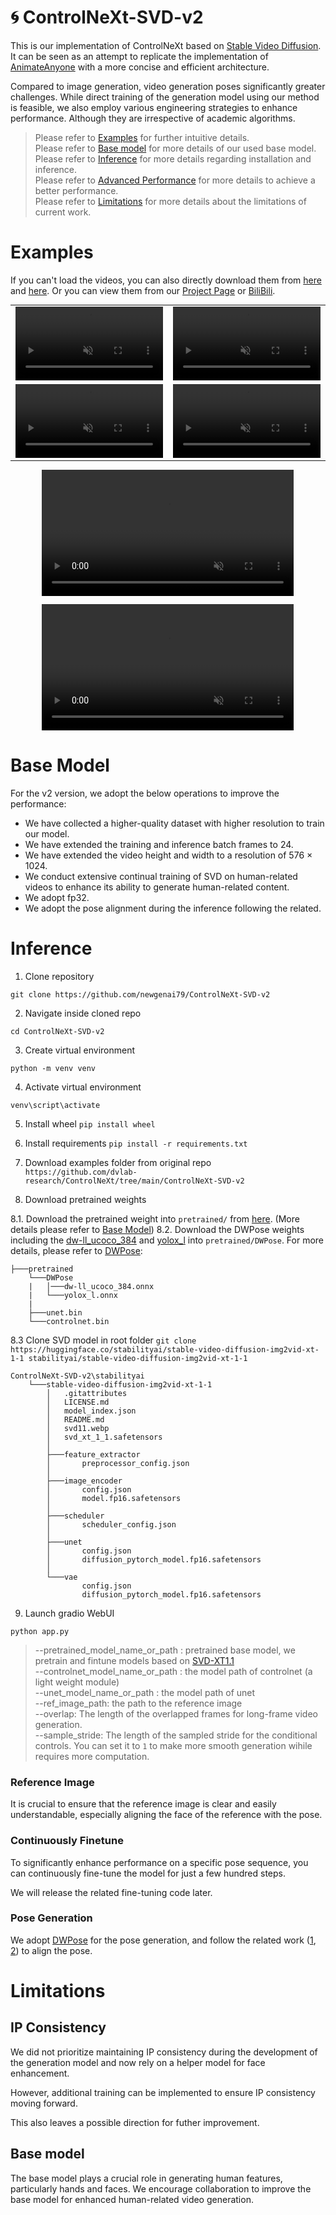 # 🌀 ControlNeXt-SVD-v2

This is our implementation of ControlNeXt based on [Stable Video Diffusion](https://huggingface.co/stabilityai/stable-video-diffusion-img2vid-xt-1-1). It can be seen as an attempt to replicate the implementation of [AnimateAnyone](https://github.com/HumanAIGC/AnimateAnyone) with a more concise and efficient architecture.

Compared to image generation, video generation poses significantly greater challenges. While direct training of the generation model using our method is feasible, we also employ various engineering strategies to enhance performance. Although they are irrespective of academic algorithms.


> Please refer to [Examples](#examples) for further intuitive details.\
> Please refer to [Base model](#base-model) for more details of our used base model. \
> Please refer to [Inference](#inference) for more details regarding installation and inference.\
> Please refer to [Advanced Performance](#advanced-performance) for more details to achieve a better performance.\
> Please refer to [Limitations](#limitations) for more details about the limitations of current work.

# Examples
If you can't load the videos, you can also directly download them from [here](examples/demos) and [here](examples/video).
Or you can view them from our [Project Page](https://pbihao.github.io/projects/controlnext/index.html) or [BiliBili](https://www.bilibili.com/video/BV1wJYbebEE7/?buvid=YC4E03C93B119ADD4080B0958DE73F9DDCAC&from_spmid=dt.dt.video.0&is_story_h5=false&mid=y82Gz7uArS6jTQ6zuqJj3w%3D%3D&p=1&plat_id=114&share_from=ugc&share_medium=iphone&share_plat=ios&share_session_id=4E5549FC-0710-4030-BD2C-CDED80B46D08&share_source=WEIXIN&share_source=weixin&share_tag=s_i&timestamp=1723123770&unique_k=XLZLhCq&up_id=176095810&vd_source=3791450598e16da25ecc2477fc7983db).

<table style="margin: 0 auto; border-collapse: collapse;">
    <tr>
        <td width="40%" style="border: none;">
            <video width="100%" height="auto" style="display: block; margin: 0px auto;" controls autoplay loop src="https://github.com/user-attachments/assets/9d45a00a-d3cd-48e1-aa78-1d3158bfd4f4" muted="false"></video>
        </td>
        <td width="40%" style="border: none;">
            <video width="100%" height="auto" style="display: block; margin: 0px auto;" controls autoplay loop src="https://github.com/user-attachments/assets/1004960a-82de-4f0d-a329-ba676b8cbd0d" muted="false"></video>
        </td>
    </tr>
    <tr>
        <td width="40%" style="border: none;">
            <video width="100%" height="auto" style="display: block; margin: 0px auto;" controls autoplay loop src="https://github.com/user-attachments/assets/7db1acd1-0c61-4855-91bb-e4e8f8989393" muted="false"></video>
        </td>
        <td width="40%" style="border: none;">
            <video width="100%" height="auto" style="display: block; margin: 0px auto;" controls autoplay loop src="https://github.com/user-attachments/assets/0f32df53-1827-404d-806a-23e65d357504" muted="false"></video>
        </td>
    </tr>

</table>

<video width="80%" height="auto" style="display: block; margin: 0px auto;" controls autoplay loop src="https://github.com/user-attachments/assets/c69b4f34-0851-4637-a9ef-fb91beed5666" muted="false"></video>

<video width="80%" height="auto" style="display: block; margin: 0px auto;" controls autoplay loop src="https://github.com/user-attachments/assets/32a4d24b-bc39-4ea9-9fd4-ed78b4eec116" muted="false"></video>


# Base Model

For the v2 version, we adopt the below operations to improve the performance:
* We have collected a higher-quality dataset with higher resolution to train our model.
* We have extended the training and inference batch frames to 24.
* We have extended the video height and width to a resolution of 576 × 1024.
* We conduct extensive continual training of SVD on human-related videos to enhance its ability to generate human-related content.
* We adopt fp32.
* We adopt the pose alignment during the inference following the related.

# Inference

1. Clone repository
```
git clone https://github.com/newgenai79/ControlNeXt-SVD-v2
```

2. Navigate inside cloned repo
```
cd ControlNeXt-SVD-v2
```

3. Create virtual environment
```
python -m venv venv
```

4. Activate virtual environment
```
venv\script\activate
```

5. Install wheel
`pip install wheel`

6. Install requirements
`pip install -r requirements.txt`

7. Download examples folder from original repo
`https://github.com/dvlab-research/ControlNeXt/tree/main/ControlNeXt-SVD-v2`

8. Download pretrained weights

8.1. Download the pretrained weight into `pretrained/` from [here](https://huggingface.co/Pbihao/ControlNeXt/tree/main/ControlNeXt-SVD/v2). (More details please refer to [Base Model](#base-model))
8.2. Download the DWPose weights including the [dw-ll_ucoco_384](https://drive.google.com/file/d/12L8E2oAgZy4VACGSK9RaZBZrfgx7VTA2/view?usp=sharing) and [yolox_l](https://drive.google.com/file/d/1w9pXC8tT0p9ndMN-CArp1__b2GbzewWI/view?usp=sharing) into `pretrained/DWPose`. For more details, please refer to [DWPose](https://github.com/IDEA-Research/DWPose):
```
├───pretrained
    └───DWPose
    |   │───dw-ll_ucoco_384.onnx
    |   └───yolox_l.onnx
    |
    ├───unet.bin
    └───controlnet.bin
```
8.3
Clone SVD model in root folder
`git clone https://huggingface.co/stabilityai/stable-video-diffusion-img2vid-xt-1-1 stabilityai/stable-video-diffusion-img2vid-xt-1-1`

```
ControlNeXt-SVD-v2\stabilityai
	└───stable-video-diffusion-img2vid-xt-1-1
		│   .gitattributes
		│   LICENSE.md
		│   model_index.json
		│   README.md
		│   svd11.webp
		│   svd_xt_1_1.safetensors
		│
		├───feature_extractor
		│       preprocessor_config.json
		│
		├───image_encoder
		│       config.json
		│       model.fp16.safetensors
		│
		├───scheduler
		│       scheduler_config.json
		│
		├───unet
		│       config.json
		│       diffusion_pytorch_model.fp16.safetensors
		│
		└───vae
				config.json
				diffusion_pytorch_model.fp16.safetensors
```
9. Launch gradio WebUI

```
python app.py
```

> --pretrained_model_name_or_path : pretrained base model, we pretrain and fintune models based on [SVD-XT1.1](https://huggingface.co/stabilityai/stable-video-diffusion-img2vid-xt-1-1)\
> --controlnet_model_name_or_path : the model path of controlnet (a light weight module) \
> --unet_model_name_or_path : the model path of unet \
> --ref_image_path: the path to the reference image \
> --overlap: The length of the overlapped frames for long-frame video generation. \
> --sample_stride: The length of the sampled stride for the conditional controls. You can set it to `1` to make more smooth generation wihile requires more computation.


### Reference Image

It is crucial to ensure that the reference image is clear and easily understandable, especially aligning the face of the reference with the pose.

### Continuously Finetune

To significantly enhance performance on a specific pose sequence, you can continuously fine-tune the model for just a few hundred steps. 

We will release the related fine-tuning code later.

### Pose Generation

We adopt [DWPose](https://github.com/IDEA-Research/DWPose) for the pose generation, and follow the related work ([1](https://humanaigc.github.io/animate-anyone/), [2](https://tencent.github.io/MimicMotion/)) to align the pose.

# Limitations

## IP Consistency

We did not prioritize maintaining IP consistency during the development of the generation model and now rely on a helper model for face enhancement. 

However, additional training can be implemented to ensure IP consistency moving forward.

This also leaves a possible direction for futher improvement.

## Base model

The base model plays a crucial role in generating human features, particularly hands and faces. We encourage collaboration to improve the base model for enhanced human-related video generation.
